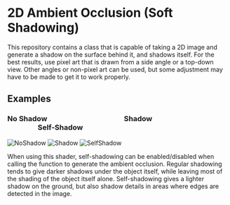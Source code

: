 # 2D Ambient Occlusion (Soft Shadowing)
This repository contains a class that is capable of taking a 2D image
and generate a shadow on the surface behind it, and shadows itself.
For the best results, use pixel art that is drawn from a side angle
or a top-down view. Other angles or non-pixel art can be used, but
some adjustment may have to be made to get it to work properly.

## Examples
### No Shadow&emsp;&emsp;&emsp;&emsp;&emsp;&emsp;&emsp;&emsp;&nbsp;&nbsp;&nbsp;&emsp;&emsp;Shadow&emsp;&emsp;&emsp;&emsp;&emsp;&emsp;&emsp;&emsp;&nbsp;&emsp;&emsp;&emsp;&emsp;Self-Shadow
![NoShadow](https://github.com/STOL4S/2D-Ambient-Occlusion/assets/138336394/9468ec4b-73bf-4b2a-9f07-495e4c9d8093)
![Shadow](https://github.com/STOL4S/2D-Ambient-Occlusion/assets/138336394/9b7c6665-763d-452b-99ad-6d4f42fdf6ff)
![SelfShadow](https://github.com/STOL4S/2D-Ambient-Occlusion/assets/138336394/d055e811-092a-43b4-b148-f8d767ac9599)

When using this shader, self-shadowing can be enabled/disabled when calling the function to generate the ambient occlusion.
Regular shadowing tends to give darker shadows under the object itself, while leaving most of the shading of the object itself
alone. Self-shadowing gives a lighter shadow on the ground, but also shadow details in areas where edges are detected in the image.

